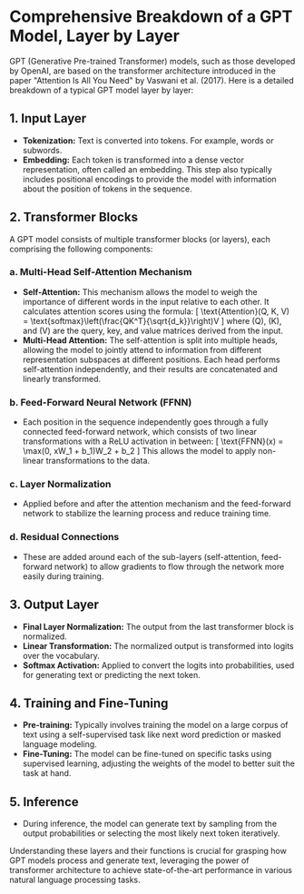 # Comprehensive Breakdown of a GPT Model, Layer by Layer

GPT (Generative Pre-trained Transformer) models, such as those developed by OpenAI, are based on the transformer architecture introduced in the paper "Attention Is All You Need" by Vaswani et al. (2017). Here is a detailed breakdown of a typical GPT model layer by layer:

## 1. Input Layer
- **Tokenization:** Text is converted into tokens. For example, words or subwords.
- **Embedding:** Each token is transformed into a dense vector representation, often called an embedding. This step also typically includes positional encodings to provide the model with information about the position of tokens in the sequence.

## 2. Transformer Blocks
A GPT model consists of multiple transformer blocks (or layers), each comprising the following components:

### a. Multi-Head Self-Attention Mechanism
- **Self-Attention:** This mechanism allows the model to weigh the importance of different words in the input relative to each other. It calculates attention scores using the formula:
  \[
  \text{Attention}(Q, K, V) = \text{softmax}\left(\frac{QK^T}{\sqrt{d_k}}\right)V
  \]
  where \(Q\), \(K\), and \(V\) are the query, key, and value matrices derived from the input.
- **Multi-Head Attention:** The self-attention is split into multiple heads, allowing the model to jointly attend to information from different representation subspaces at different positions. Each head performs self-attention independently, and their results are concatenated and linearly transformed.

### b. Feed-Forward Neural Network (FFNN)
- Each position in the sequence independently goes through a fully connected feed-forward network, which consists of two linear transformations with a ReLU activation in between:
  \[
  \text{FFNN}(x) = \max(0, xW_1 + b_1)W_2 + b_2
  \]
  This allows the model to apply non-linear transformations to the data.

### c. Layer Normalization
- Applied before and after the attention mechanism and the feed-forward network to stabilize the learning process and reduce training time.

### d. Residual Connections
- These are added around each of the sub-layers (self-attention, feed-forward network) to allow gradients to flow through the network more easily during training.

## 3. Output Layer
- **Final Layer Normalization:** The output from the last transformer block is normalized.
- **Linear Transformation:** The normalized output is transformed into logits over the vocabulary.
- **Softmax Activation:** Applied to convert the logits into probabilities, used for generating text or predicting the next token.

## 4. Training and Fine-Tuning
- **Pre-training:** Typically involves training the model on a large corpus of text using a self-supervised task like next word prediction or masked language modeling.
- **Fine-Tuning:** The model can be fine-tuned on specific tasks using supervised learning, adjusting the weights of the model to better suit the task at hand.

## 5. Inference
- During inference, the model can generate text by sampling from the output probabilities or selecting the most likely next token iteratively.

Understanding these layers and their functions is crucial for grasping how GPT models process and generate text, leveraging the power of transformer architecture to achieve state-of-the-art performance in various natural language processing tasks.

